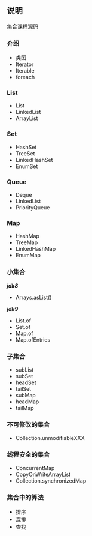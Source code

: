 ## 说明

集合课程源码

### 介绍

- 类图
- Iterator
- Iterable
- foreach

### List

- List
- LinkedList
- ArrayList

### Set

- HashSet
- TreeSet
- LinkedHashSet
- EnumSet

### Queue

- Deque
- LinkedList
- PriorityQueue

### Map

- HashMap
- TreeMap
- LinkedHashMap
- EnumMap

### 小集合

***jdk8***

- Arrays.asList()

***jdk9***

- List.of
- Set.of
- Map.of
- Map.ofEntries

### 子集合

- subList
- subSet
- headSet
- tailSet
- subMap
- headMap
- tailMap

### 不可修改的集合

- Collection.unmodifiableXXX

### 线程安全的集合

- ConcurrentMap
- CopyOnWriteArrayList
- Collection.synchronizedMap

### 集合中的算法

- 排序
- 混排
- 查找


